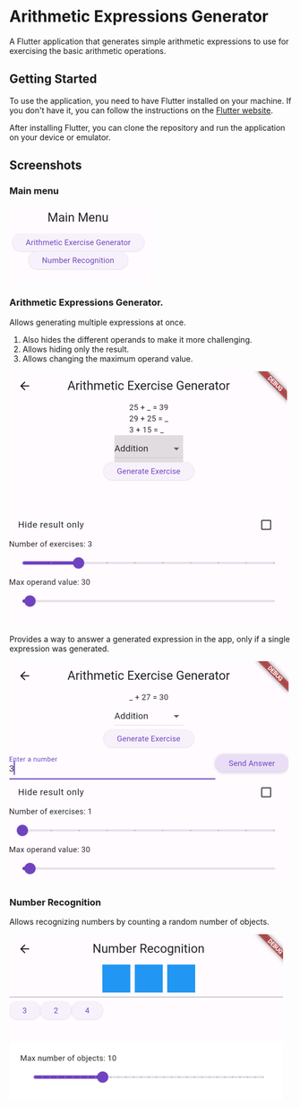 # Arithmetic Expressions Generator

A Flutter application that generates simple arithmetic expressions to use for exercising the basic arithmetic operations.

## Getting Started
To use the application, you need to have Flutter installed on your machine. 
If you don't have it, you can follow the instructions on the [Flutter website](https://flutter.dev/docs/get-started/install).

After installing Flutter, you can clone the repository and run the application on your device or emulator.

## Screenshots
### Main menu
![img.png](docs/img.png)
### Arithmetic Expressions Generator.
Allows generating multiple expressions at once.
1. Also hides the different operands to make it more challenging.
2. Allows hiding only the result.
3. Allows changing the maximum operand value.

![img.png](docs/img1.png)

Provides a way to answer a generated expression in the app, only if a single expression was generated.

![img.png](docs/img2.png)
### Number Recognition
Allows recognizing numbers by counting a random number of objects.

![img.png](docs/img3.png)